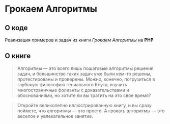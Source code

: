 # Грокаем Алгоритмы

## О коде

Реализация примеров и задач из книги *Грокаем Алгоритмы* на **PHP**

## О книге

> Алгоритмы — это всего лишь пошаговые алгоритмы решения задач, и большинство таких задач уже были кем-то решены, протестированы и проверены. Можно, конечно, погрузиться в глубокую философию гениального Кнута, изучить многостраничные фолианты с доказательствами и обоснованиями, но хотите ли вы тратить на это свое время?

>Откройте великолепно иллюстрированную книгу, и вы сразу поймете, что алгоритмы — это просто. А грокать алгоритмы — это веселое и увлекательное занятие.